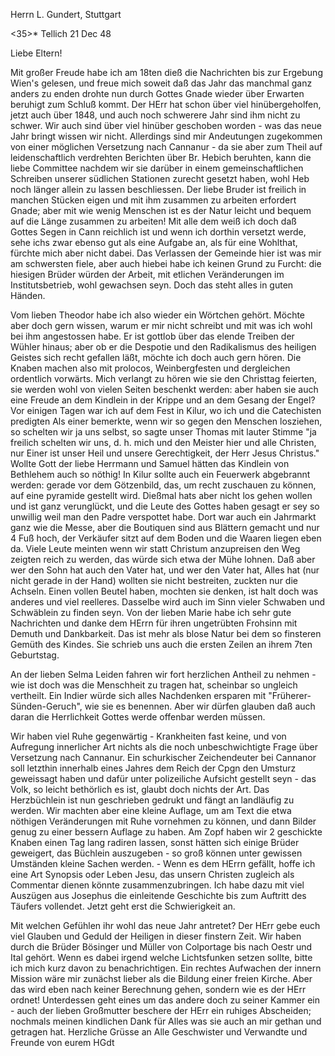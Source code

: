 Herrn L. Gundert, Stuttgart

<35>* Tellich 21 Dec 48

Liebe Eltern!

Mit großer Freude habe ich am 18ten dieß die Nachrichten bis zur Ergebung Wien's gelesen, und freue mich soweit daß das Jahr das manchmal ganz anders zu enden drohte nun durch Gottes Gnade wieder über Erwarten beruhigt zum Schluß kommt. Der HErr hat schon über viel hinübergeholfen, jetzt auch über 1848, und auch noch schwerere Jahr sind ihm nicht zu schwer. Wir auch sind über viel hinüber geschoben worden - was das neue Jahr bringt wissen wir nicht. Allerdings sind mir Andeutungen zugekommen von einer möglichen Versetzung nach Cannanur - da sie aber zum Theil auf leidenschaftlich verdrehten Berichten über Br. Hebich beruhten, kann die liebe Committee nachdem wir sie darüber in einem gemeinschaftlichen Schreiben unserer südlichen Stationen zurecht gesetzt haben, wohl Heb noch länger allein zu lassen beschliessen. Der liebe Bruder ist freilich in manchen Stücken eigen und mit ihm zusammen zu arbeiten erfordert Gnade; aber mit wie wenig Menschen ist es der Natur leicht und bequem auf die Länge zusammen zu arbeiten! Mit alle dem weiß ich doch daß Gottes Segen in Cann reichlich ist und wenn ich dorthin versetzt werde, sehe ichs zwar ebenso gut als eine Aufgabe an, als für eine Wohlthat, fürchte mich aber nicht dabei. Das Verlassen der Gemeinde hier ist was mir am schwersten fiele, aber auch hiebei habe ich keinen Grund zu Furcht: die hiesigen Brüder würden der Arbeit, mit etlichen Veränderungen im Institutsbetrieb, wohl gewachsen seyn. Doch das steht alles in guten Händen.

Vom lieben Theodor habe ich also wieder ein Wörtchen gehört. Möchte aber doch gern wissen, warum er mir nicht schreibt und mit was ich wohl bei ihm angestossen habe. Er ist gottlob über das elende Treiben der Wühler hinaus; aber ob er die Despotie und den Radikalismus des heiligen Geistes sich recht gefallen läßt, möchte ich doch auch gern hören. Die Knaben machen also mit prolocos, Weinbergfesten und dergleichen ordentlich vorwärts. Mich verlangt zu hören wie sie den Christtag feierten, sie werden wohl von vielen Seiten beschenkt werden: aber haben sie auch eine Freude an dem Kindlein in der Krippe und an dem Gesang der Engel? Vor einigen Tagen war ich auf dem Fest in Kilur, wo ich und die Catechisten predigten Als einer bemerkte, wenn wir so gegen den Menschen losziehen, so schelten wir ja uns selbst, so sagte unser Thomas mit lauter Stimme "ja freilich schelten wir uns, d. h. mich und den Meister hier und alle Christen, nur Einer ist unser Heil und unsere Gerechtigkeit, der Herr Jesus Christus." Wollte Gott der liebe Herrmann und Samuel hätten das Kindlein von Bethlehem auch so nöthig! In Kilur sollte auch ein Feuerwerk abgebrannt werden: gerade vor dem Götzenbild, das, um recht zuschauen zu können, auf eine pyramide gestellt wird. Dießmal hats aber nicht los gehen wollen und ist ganz verunglückt, und die Leute des Gottes haben gesagt er sey so unwillig weil man den Padre verspottet habe. Dort war auch ein Jahrmarkt ganz wie die Messe, aber die Boutiquen sind aus Blättern gemacht und nur 4 Fuß hoch, der Verkäufer sitzt auf dem Boden und die Waaren liegen eben da. Viele Leute meinten wenn wir statt Christum anzupreisen den Weg zeigten reich zu werden, das würde sich etwa der Mühe lohnen. Daß aber wer den Sohn hat auch den Vater hat, und wer den Vater hat, Alles hat (nur nicht gerade in der Hand) wollten sie nicht bestreiten, zuckten nur die Achseln. Einen vollen Beutel haben, mochten sie denken, ist halt doch was anderes und viel reelleres. Dasselbe wird auch im Sinn vieler Schwaben und Schwäblein zu finden seyn. Von der lieben Marie habe ich sehr gute Nachrichten und danke dem HErrn für ihren ungetrübten Frohsinn mit Demuth und Dankbarkeit. Das ist mehr als blose Natur bei dem so finsteren Gemüth des Kindes. Sie schrieb uns auch die ersten Zeilen an ihrem 7ten Geburtstag.

An der lieben Selma Leiden fahren wir fort herzlichen Antheil zu nehmen - wie ist doch was die Menschheit zu tragen hat, scheinbar so ungleich vertheilt. Ein Indier würde sich alles Nachdenken ersparen mit "Früherer-Sünden-Geruch", wie sie es benennen. Aber wir dürfen glauben daß auch daran die Herrlichkeit Gottes werde offenbar werden müssen.

Wir haben viel Ruhe gegenwärtig - Krankheiten fast keine, und von Aufregung innerlicher Art nichts als die noch unbeschwichtigte Frage über Versetzung nach Cannanur. Ein schurkischer Zeichendeuter bei Cannanor soll letzthin innerhalb eines Jahres dem Reich der Cpgn den Umsturz geweissagt haben und dafür unter polizeiliche Aufsicht gestellt seyn - das Volk, so leicht bethörlich es ist, glaubt doch nichts der Art. Das Herzbüchlein ist nun geschrieben gedrukt und fängt an landläufig zu werden. Wir machten aber eine kleine Auflage, um am Text die etwa nöthigen Veränderungen mit Ruhe vornehmen zu können, und dann Bilder genug zu einer bessern Auflage zu haben. Am Zopf haben wir 2 geschickte Knaben einen Tag lang radiren lassen, sonst hätten sich einige Brüder geweigert, das Büchlein auszugeben - so groß können unter gewissen Umständen kleine Sachen werden. - Wenn es dem HErrn gefällt, hoffe ich eine Art Synopsis oder Leben Jesu, das unsern Christen zugleich als Commentar dienen könnte zusammenzubringen. Ich habe dazu mit viel Auszügen aus Josephus die einleitende Geschichte bis zum Auftritt des Täufers vollendet. Jetzt geht erst die Schwierigkeit an.

Mit welchen Gefühlen ihr wohl das neue Jahr antretet? Der HErr gebe euch viel Glauben und Geduld der Heiligen in dieser finstern Zeit. Wir haben durch die Brüder Bösinger und Müller von Colportage bis nach Oestr und Ital gehört. Wenn es dabei irgend welche Lichtsfunken setzen sollte, bitte ich mich kurz davon zu benachrichtigen. Ein rechtes Aufwachen der innern Mission wäre mir zunächst lieber als die Bildung einer freien Kirche. Aber das wird eben nach keiner Berechnung gehen, sondern wie es der HErr ordnet! Unterdessen geht eines um das andere doch zu seiner Kammer ein - auch der lieben Großmutter beschere der HErr ein ruhiges Abscheiden; nochmals meinen kindlichen Dank für Alles was sie auch an mir gethan und getragen hat. Herzliche Grüsse an Alle Geschwister und Verwandte und Freunde von eurem  HGdt

